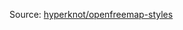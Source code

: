 Source: [hyperknot/openfreemap-styles](https://github.com/hyperknot/openfreemap-styles/tree/a384916948c6e4fa84372a47fd9db75d1eb433d9/styles/liberty/svgs/svgs_iconset)